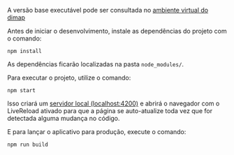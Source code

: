 A versão base executável pode ser consultada no [ambiente virtual do dimap](http://www.dimap.ufrn.br/~andre/spa/drawr/)

Antes de iniciar o desenvolvimento, instale as dependências do projeto com o comando:

    npm install

As dependências ficarão localizadas na pasta `node_modules/`.

Para executar o projeto, utilize o comando:

    npm start

Isso criará um [servidor local (localhost:4200)](http://localhost:4200) e abrirá o navegador com o LiveReload ativado para que a página se auto-atualize toda vez que for detectada alguma mudança no código.

E para lançar o aplicativo para produção, execute o comando:

    npm run build
